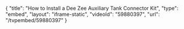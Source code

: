 {
    "title": "How to Install a Dee Zee Auxiliary Tank Connector Kit",
    "type": "embed",
    "layout": "iframe-static",
    "videoId": "59880397",
    "url": "\/tvpembed\/59880397"
}